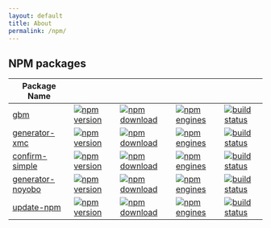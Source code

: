```yaml
---
layout: default
title: About
permalink: /npm/
---
```

## NPM packages

|Package Name                                                  |                                                                                                                  |                                                                                                                    |                                                                                                                   |                                                                                                                          |
|--------------------------------------------------------------|------------------------------------------------------------------------------------------------------------------|--------------------------------------------------------------------------------------------------------------------|-------------------------------------------------------------------------------------------------------------------|--------------------------------------------------------------------------------------------------------------------------|
|[gbm](https://github.com/noyobo/gbm)                          |[![npm version](http://img.shields.io/npm/v/gbm.svg)](https://www.npmjs.org/package/gbm)                          |[![npm download](http://img.shields.io/npm/dm/gbm.svg)](https://www.npmjs.org/package/gbm)                          |[![npm engines](http://img.shields.io/node/v/gbm.svg)](https://www.npmjs.org/package/gbm)                          |[![build status](http://img.shields.io/travis/noyobo/gbm.svg)](https://travis-ci.org/noyobo/gbm)                          |
|[generator-xmc](https://github.com/noyobo/generator-xmc)      |[![npm version](http://img.shields.io/npm/v/generator-xmc.svg)](https://www.npmjs.org/package/generator-xmc)      |[![npm download](http://img.shields.io/npm/dm/generator-xmc.svg)](https://www.npmjs.org/package/generator-xmc)      |[![npm engines](http://img.shields.io/node/v/generator-xmc.svg)](https://www.npmjs.org/package/generator-xmc)      |[![build status](http://img.shields.io/travis/noyobo/generator-xmc.svg)](https://travis-ci.org/noyobo/generator-xmc)      |
|[confirm-simple](https://github.com/noyobo/confirm-simple)    |[![npm version](http://img.shields.io/npm/v/confirm-simple.svg)](https://www.npmjs.org/package/confirm-simple)    |[![npm download](http://img.shields.io/npm/dm/confirm-simple.svg)](https://www.npmjs.org/package/confirm-simple)    |[![npm engines](http://img.shields.io/node/v/confirm-simple.svg)](https://www.npmjs.org/package/confirm-simple)    |[![build status](http://img.shields.io/travis/noyobo/confirm-simple.svg)](https://travis-ci.org/noyobo/confirm-simple)    |
|[generator-noyobo](https://github.com/noyobo/generator-noyobo)|[![npm version](http://img.shields.io/npm/v/generator-noyobo.svg)](https://www.npmjs.org/package/generator-noyobo)|[![npm download](http://img.shields.io/npm/dm/generator-noyobo.svg)](https://www.npmjs.org/package/generator-noyobo)|[![npm engines](http://img.shields.io/node/v/generator-noyobo.svg)](https://www.npmjs.org/package/generator-noyobo)|[![build status](http://img.shields.io/travis/noyobo/generator-noyobo.svg)](https://travis-ci.org/noyobo/generator-noyobo)|
|[update-npm](https://github.com/noyobo/update-npm)            |[![npm version](http://img.shields.io/npm/v/update-npm.svg)](https://www.npmjs.org/package/update-npm)            |[![npm download](http://img.shields.io/npm/dm/update-npm.svg)](https://www.npmjs.org/package/update-npm)            |[![npm engines](http://img.shields.io/node/v/update-npm.svg)](https://www.npmjs.org/package/update-npm)            |[![build status](http://img.shields.io/travis/noyobo/update-npm.svg)](https://travis-ci.org/noyobo/update-npm)            |

